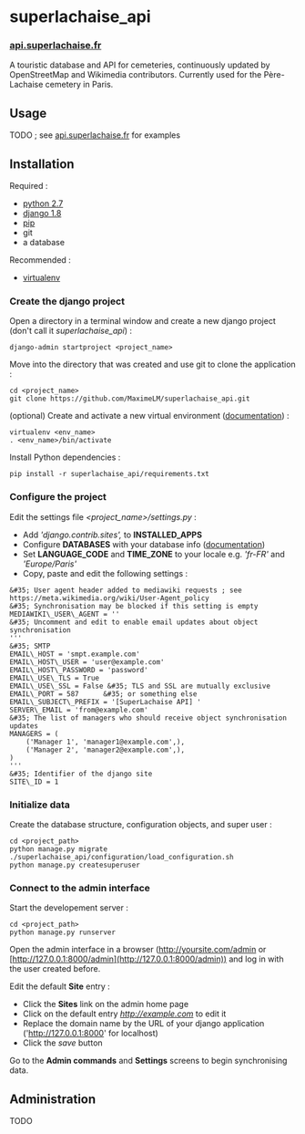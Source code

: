 # superlachaise_api

### [api.superlachaise.fr](https://api.superlachaise.fr)

A touristic database and API for cemeteries, continuously updated by OpenStreetMap and Wikimedia contributors. Currently used for the Père-Lachaise cemetery in Paris.

## Usage

TODO ; see [api.superlachaise.fr](https://api.superlachaise.fr) for examples

## Installation

Required :

 * [python 2.7](https://www.python.org)
 * [django 1.8](https://www.djangoproject.com)
 * [pip](https://pypi.python.org/pypi/pip)
 * git
 * a database
 
Recommended :

 * [virtualenv](https://pypi.python.org/pypi/virtualenv)

### Create the django project

Open a directory in a terminal window and create a new django project (don't call it *superlachaise_api*) :

```
django-admin startproject <project_name>
```

Move into the directory that was created and use git to clone the application :

```
cd <project_name>
git clone https://github.com/MaximeLM/superlachaise_api.git
```

(optional) Create and activate a new virtual environment ([documentation](https://virtualenv.pypa.io/en/latest/userguide.html)) :

```
virtualenv <env_name>
. <env_name>/bin/activate
```

Install Python dependencies :

```
pip install -r superlachaise_api/requirements.txt
```

### Configure the project

Edit the settings file *&lt;project\_name>/settings.py* :

 * Add *'django.contrib.sites',* to **INSTALLED_APPS**
 * Configure **DATABASES** with your database info ([documentation](https://docs.djangoproject.com/en/1.8/ref/settings/#databases))
 * Set **LANGUAGE\_CODE** and **TIME\_ZONE** to your locale e.g. *'fr-FR'* and *'Europe/Paris'*
 * Copy, paste and edit the following settings :

```
&#35; User agent header added to mediawiki requests ; see https://meta.wikimedia.org/wiki/User-Agent_policy
&#35; Synchronisation may be blocked if this setting is empty
MEDIAWIKI\_USER\_AGENT = ''  
&#35; Uncomment and edit to enable email updates about object synchronisation
'''
&#35; SMTP
EMAIL\_HOST = 'smpt.example.com'
EMAIL\_HOST\_USER = 'user@example.com'
EMAIL\_HOST\_PASSWORD = 'password'
EMAIL\_USE\_TLS = True
EMAIL\_USE\_SSL = False &#35; TLS and SSL are mutually exclusive
EMAIL\_PORT = 587      &#35; or something else  
EMAIL\_SUBJECT\_PREFIX = '[SuperLachaise API] '
SERVER\_EMAIL = 'from@example.com'  
&#35; The list of managers who should receive object synchronisation updates
MANAGERS = (
    ('Manager 1', 'manager1@example.com',),
    ('Manager 2', 'manager2@example.com',),
)
'''  
&#35; Identifier of the django site
SITE\_ID = 1
```

### Initialize data

Create the database structure, configuration objects, and super user :

```
cd <project_path>
python manage.py migrate
./superlachaise_api/configuration/load_configuration.sh
python manage.py createsuperuser
```

### Connect to the admin interface

Start the developement server :

```
cd <project_path>
python manage.py runserver
```

Open the admin interface in a browser (http://yoursite.com/admin or [http://127.0.0.1:8000/admin](http://127.0.0.1:8000/admin)) and log in with the user created before.

Edit the default **Site** entry :

 * Click the **Sites** link on the admin home page
 * Click on the default entry *http://example.com* to edit it
 * Replace the domain name by the URL of your django application ('http://127.0.0.1:8000' for localhost)
 * Click the *save* button

Go to the **Admin commands** and **Settings** screens to begin synchronising data.

## Administration

TODO
